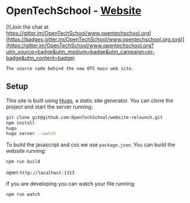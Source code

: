 # OpenTechSchool - [Website](http://www.opentechschool.org)

[![Join the chat at https://gitter.im/OpenTechSchool/www.opentechschool.org](https://badges.gitter.im/OpenTechSchool/www.opentechschool.org.svg)](https://gitter.im/OpenTechSchool/www.opentechschool.org?utm_source=badge&utm_medium=badge&utm_campaign=pr-badge&utm_content=badge)

```
The source code behind the new OTS main web site.
```


## Setup

This site is built using [Hugo](https://gohugo.io/), a static site generator. 
You can clone the project and start the server running:

```sh
git clone git@github.com:OpenTechSchool/website-relaunch.git
npm install
hugo
hugo server --watch
```

To build the javascript and css we use `package.json`. 
You can build the website running:

```
npm run build
```
open `http://localhost:1313` 

If you are developing you can watch your file running:

```
npm run watch
```




